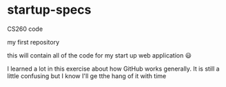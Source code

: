 # startup-specs
CS260 code

my first repository

this will contain all of the code for my start up web application 😃

I learned a lot in this exercise about how GitHub works generally. It is still a little confusing but I know I'll ge tthe hang of it with time